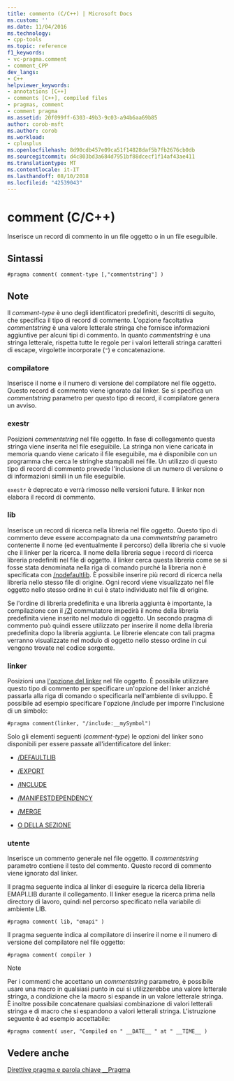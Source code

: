 ```yaml
---
title: commento (C/C++) | Microsoft Docs
ms.custom: ''
ms.date: 11/04/2016
ms.technology:
- cpp-tools
ms.topic: reference
f1_keywords:
- vc-pragma.comment
- comment_CPP
dev_langs:
- C++
helpviewer_keywords:
- annotations [C++]
- comments [C++], compiled files
- pragmas, comment
- comment pragma
ms.assetid: 20f099ff-6303-49b3-9c03-a94b6aa69b85
author: corob-msft
ms.author: corob
ms.workload:
- cplusplus
ms.openlocfilehash: 8d90cdb457e09ca51f14828daf5b7fb2676cb0db
ms.sourcegitcommit: d4c803bd3a684d7951bf88dcecf1f14af43ae411
ms.translationtype: MT
ms.contentlocale: it-IT
ms.lasthandoff: 08/10/2018
ms.locfileid: "42539043"
---
```

# <a name="comment-cc"></a>comment (C/C++)
Inserisce un record di commento in un file oggetto o in un file eseguibile.  
  
## <a name="syntax"></a>Sintassi  
  
```  
#pragma comment( comment-type [,"commentstring"] )  
```  
  
## <a name="remarks"></a>Note 

Il *comment-type* è uno degli identificatori predefiniti, descritti di seguito, che specifica il tipo di record di commento. L'opzione facoltativa *commentstring* è una valore letterale stringa che fornisce informazioni aggiuntive per alcuni tipi di commento. In quanto *commentstring* è una stringa letterale, rispetta tutte le regole per i valori letterali stringa caratteri di escape, virgolette incorporate (`"`) e concatenazione.  
  
### <a name="compiler"></a>compilatore  
Inserisce il nome e il numero di versione del compilatore nel file oggetto. Questo record di commento viene ignorato dal linker. Se si specifica un *commentstring* parametro per questo tipo di record, il compilatore genera un avviso.  
  
### <a name="exestr"></a>exestr  
Posizioni *commentstring* nel file oggetto. In fase di collegamento questa stringa viene inserita nel file eseguibile. La stringa non viene caricata in memoria quando viene caricato il file eseguibile, ma è disponibile con un programma che cerca le stringhe stampabili nei file. Un utilizzo di questo tipo di record di commento prevede l'inclusione di un numero di versione o di informazioni simili in un file eseguibile.  
  
`exestr` è deprecato e verrà rimosso nelle versioni future. Il linker non elabora il record di commento.  
  
### <a name="lib"></a>lib  
Inserisce un record di ricerca nella libreria nel file oggetto. Questo tipo di commento deve essere accompagnato da una *commentstring* parametro contenente il nome (ed eventualmente il percorso) della libreria che si vuole che il linker per la ricerca. Il nome della libreria segue i record di ricerca libreria predefiniti nel file di oggetto. il linker cerca questa libreria come se si fosse stata denominata nella riga di comando purché la libreria non è specificata con [/nodefaultlib](../build/reference/nodefaultlib-ignore-libraries.md). È possibile inserire più record di ricerca nella libreria nello stesso file di origine. Ogni record viene visualizzato nel file oggetto nello stesso ordine in cui è stato individuato nel file di origine.  
  
Se l'ordine di libreria predefinita e una libreria aggiunta è importante, la compilazione con il [/Zl](../build/reference/zl-omit-default-library-name.md) commutatore impedirà il nome della libreria predefinita viene inserito nel modulo di oggetto. Un secondo pragma di commento può quindi essere utilizzato per inserire il nome della libreria predefinita dopo la libreria aggiunta. Le librerie elencate con tali pragma verranno visualizzate nel modulo di oggetto nello stesso ordine in cui vengono trovate nel codice sorgente.  
  
### <a name="linker"></a>linker  
Posizioni una [l'opzione del linker](../build/reference/linker-options.md) nel file oggetto. È possibile utilizzare questo tipo di commento per specificare un'opzione del linker anziché passarla alla riga di comando o specificarla nell'ambiente di sviluppo. È possibile ad esempio specificare l'opzione /include per imporre l'inclusione di un simbolo:  
  
```  
#pragma comment(linker, "/include:__mySymbol")  
```  
  
Solo gli elementi seguenti (*comment-type*) le opzioni del linker sono disponibili per essere passate all'identificatore del linker:  
  
- [/DEFAULTLIB](../build/reference/defaultlib-specify-default-library.md)  
  
- [/EXPORT](../build/reference/export-exports-a-function.md)  
  
- [/INCLUDE](../build/reference/include-force-symbol-references.md)  
  
- [/MANIFESTDEPENDENCY](../build/reference/manifestdependency-specify-manifest-dependencies.md)  
  
- [/MERGE](../build/reference/merge-combine-sections.md)  
  
- [O DELLA SEZIONE](../build/reference/section-specify-section-attributes.md)  
  
### <a name="user"></a>utente  
Inserisce un commento generale nel file oggetto. Il *commentstring* parametro contiene il testo del commento. Questo record di commento viene ignorato dal linker.  
  
Il pragma seguente indica al linker di eseguire la ricerca della libreria EMAPI.LIB durante il collegamento. Il linker esegue la ricerca prima nella directory di lavoro, quindi nel percorso specificato nella variabile di ambiente LIB.  
  
```  
#pragma comment( lib, "emapi" )  
```  
  
Il pragma seguente indica al compilatore di inserire il nome e il numero di versione del compilatore nel file oggetto:  
  
```  
#pragma comment( compiler )  
```  
  
> [!NOTE]
> Per i commenti che accettano un *commentstring* parametro, è possibile usare una macro in qualsiasi punto in cui si utilizzerebbe una valore letterale stringa, a condizione che la macro si espande in un valore letterale stringa. È inoltre possibile concatenare qualsiasi combinazione di valori letterali stringa e di macro che si espandono a valori letterali stringa. L'istruzione seguente è ad esempio accettabile:  
  
```  
#pragma comment( user, "Compiled on " __DATE__ " at " __TIME__ )   
```  
  
## <a name="see-also"></a>Vedere anche  
 
[Direttive pragma e parola chiave __Pragma](../preprocessor/pragma-directives-and-the-pragma-keyword.md)
